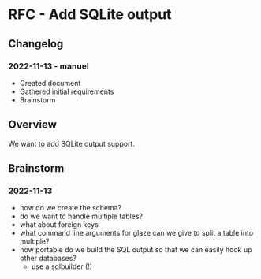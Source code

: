 # RFC - Add SQLite output

## Changelog

### 2022-11-13 - manuel

- Created document
- Gathered initial requirements
- Brainstorm

## Overview

We want to add SQLite output support.

## Brainstorm

### 2022-11-13

- how do we create the schema?
- do we want to handle multiple tables?
- what about foreign keys
- what command line arguments for glaze can we give to split a table into multiple?
- how portable do we build the SQL output so that we can easily hook up other databases?
  - use a sqlbuilder (!)